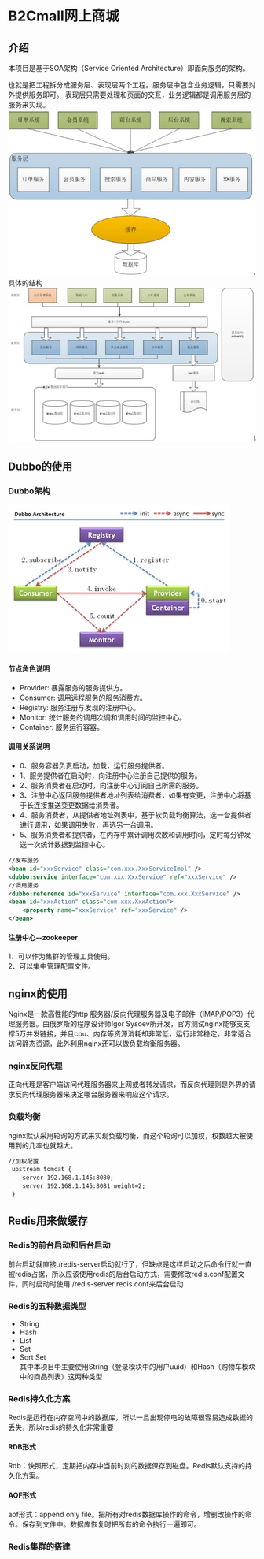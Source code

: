 # B2Cmall网上商城

## 介绍

本项目是基于SOA架构（Service Oriented Architecture）即面向服务的架构。

也就是把工程拆分成服务层、表现层两个工程。服务层中包含业务逻辑，只需要对外提供服务即可。
表现层只需要处理和页面的交互，业务逻辑都是调用服务层的服务来实现。
![](https://github.com/yamanda1996/B2Cmall/blob/master/model.JPG)<br>
具体的结构：<br>
![](https://github.com/yamanda1996/B2Cmall/blob/master/detailed.JPG)<br>

## Dubbo的使用

### Dubbo架构

![](https://github.com/yamanda1996/B2Cmall/blob/master/dubbo.jpg)<br>

#### 节点角色说明
* Provider: 暴露服务的服务提供方。
* Consumer: 调用远程服务的服务消费方。
*	Registry: 服务注册与发现的注册中心。
*	Monitor: 统计服务的调用次调和调用时间的监控中心。
*	Container: 服务运行容器。<br>
#### 调用关系说明
* 0、服务容器负责启动，加载，运行服务提供者。
* 1、服务提供者在启动时，向注册中心注册自己提供的服务。
* 2、服务消费者在启动时，向注册中心订阅自己所需的服务。
* 3、注册中心返回服务提供者地址列表给消费者，如果有变更，注册中心将基于长连接推送变更数据给消费者。
* 4、服务消费者，从提供者地址列表中，基于软负载均衡算法，选一台提供者进行调用，如果调用失败，再选另一台调用。
* 5、服务消费者和提供者，在内存中累计调用次数和调用时间，定时每分钟发送一次统计数据到监控中心。<br>
```xml
//发布服务
<bean id="xxxService" class="com.xxx.XxxServiceImpl" />
<dubbo:service interface="com.xxx.XxxService" ref="xxxService" />
//调用服务
<dubbo:reference id="xxxService" interface="com.xxx.XxxService" />
<bean id="xxxAction" class="com.xxx.XxxAction">
	<property name="xxxService" ref="xxxService" />
</bean>
```
#### 注册中心--zookeeper
1、可以作为集群的管理工具使用。<br>
2、可以集中管理配置文件。<br>
## nginx的使用
Nginx是一款高性能的http 服务器/反向代理服务器及电子邮件（IMAP/POP3）代理服务器。由俄罗斯的程序设计师Igor Sysoev所开发，官方测试nginx能够支支撑5万并发链接，并且cpu、内存等资源消耗却非常低，运行非常稳定。非常适合访问静态资源，此外利用nginx还可以做负载均衡服务器。<br>
### nginx反向代理
正向代理是客户端访问代理服务器来上网或者转发请求，而反向代理则是外界的请求反向代理服务器来决定哪台服务器来响应这个请求。<br>
### 负载均衡
nginx默认采用轮询的方式来实现负载均衡，而这个轮询可以加权，权数越大被使用到的几率也就越大。<br>
```xml
//加权配置
 upstream tomcat {
	server 192.168.1.145:8080;
	server 192.168.1.145:8081 weight=2;
 }
```
## Redis用来做缓存
### Redis的前台启动和后台启动
前台启动就直接./redis-server启动就行了，但缺点是这样启动之后命令行就一直被redis占据，所以应该使用redis的后台启动方式，需要修改redis.conf配置文件，同时启动时使用./redis-server redis.conf来后台启动
### Redis的五种数据类型
* String
* Hash
* List
* Set
* Sort Set<br>
其中本项目中主要使用String（登录模块中的用户uuid）和Hash（购物车模块中的商品列表）这两种类型<br>
### Redis持久化方案
Redis是运行在内存空间中的数据库，所以一旦出现停电的故障很容易造成数据的丢失，所以redis的持久化非常重要<br>
#### RDB形式
Rdb：快照形式，定期把内存中当前时刻的数据保存到磁盘。Redis默认支持的持久化方案。
#### AOF形式
aof形式：append only file。把所有对redis数据库操作的命令，增删改操作的命令。保存到文件中。数据库恢复时把所有的命令执行一遍即可。
### Redis集群的搭建




























